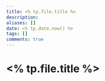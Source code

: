 ```yaml
---
title: <% tp.file.title %>
description: 
aliases: []
date: <% tp.date.now() %>
tags: []
comments: true
---
```

# <% tp.file.title %>


